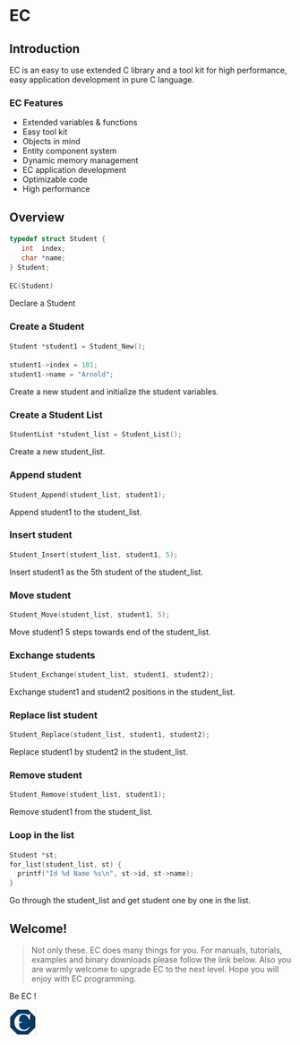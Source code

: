 # EC

## Introduction

EC is an easy to use extended C library and a tool kit for high performance, easy application development in pure C language.

### EC Features
+ Extended variables & functions
+ Easy tool kit
+ Objects in mind
+ Entity component system
+ Dynamic memory management
+ EC application development
+ Optimizable code
+ High performance

## Overview

```c
typedef struct Student {
   int  index;
   char *name;
} Student;

EC(Student)
```
Declare a Student  

### Create a Student
```c
Student *student1 = Student_New();

student1->index = 101;
student1->name = "Arnold";
```
Create a new student and initialize the student variables.  

### Create a Student List

```c
StudentList *student_list = Student_List();
```
Create a new student_list.  

### Append student
```c
Student_Append(student_list, student1);
```
Append student1 to the student_list.  

### Insert student
```c
Student_Insert(student_list, student1, 5);
```

Insert student1 as the 5th student of the student_list. 

### Move student

```c
Student_Move(student_list, student1, 5);
```
Move student1 5 steps towards end of the student_list.  

### Exchange students
```c
Student_Exchange(student_list, student1, student2);
```
Exchange student1 and student2 positions in the student_list.  

### Replace list student
```c
Student_Replace(student_list, student1, student2);
```
Replace student1 by student2 in the student_list.  

### Remove student

```c
Student_Remove(student_list, student1);
```
Remove student1 from the student_list.  

### Loop in the list

```c
Student *st;
for_list(student_list, st) {
  printf("Id %d Name %s\n", st->id, st->name);
}
```
Go through the student_list and get student one by one in the list.  

## Welcome!
> Not only these. EC does many things for you. For manuals, tutorials, examples and binary downloads please follow the link below. Also you are warmly welcome to upgrade EC to the next level. Hope you will enjoy with EC programming.  
  
Be EC !
  
![Logo, Extended C logo ](doc/logo.png)  
